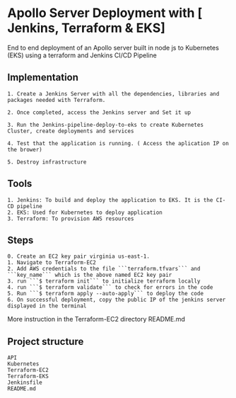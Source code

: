 # Apollo Server Deployment with [ Jenkins, Terraform & EKS]

End to end deployment of an Apollo server built in node js to Kubernetes (EKS) using a terraform and Jenkins CI/CD Pipeline

## Implementation

    1. Create a Jenkins Server with all the dependencies, libraries and packages needed with Terraform.

    2. Once completed, access the Jenkins server and Set it up

    3. Run the Jenkins-pipeline-deploy-to-eks to create Kubernetes Cluster, create deployments and services

    4. Test that the application is running. ( Access the aplication IP on the brower)

    5. Destroy infrastructure

## Tools

    1. Jenkins: To build and deploy the application to EKS. It is the CI-CD pipeline
    2. EKS: Used for Kubernetes to deploy application
    3. Terraform: To provision AWS resources

## Steps

    0. Create an EC2 key pair virginia us-east-1.
    1. Navigate to Terraform-EC2
    2. Add AWS credentials to the file ```terraform.tfvars``` and ```key_name``` which is the above named EC2 key pair
    3. run ```$ terraform init``` to initialize terraform locally
    4. run ```$ terraform validate``` to check for errors in the code
    5. Run ```$ terraform apply --auto-apply``` to deploy the code
    6. On successful deployment, copy the public IP of the jenkins server displayed in the terminal

More instruction in the Terraform-EC2 directory README.md

## Project structure

```
API
Kubernetes
Terraform-EC2
Terraform-EKS
Jenkinsfile
README.md
```
